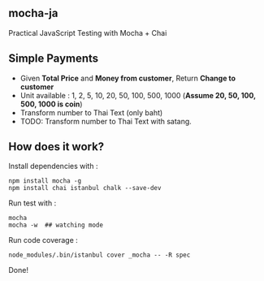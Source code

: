 mocha-ja
---

Practical JavaScript Testing with Mocha + Chai

## Simple Payments

* Given **Total Price** and **Money from customer**, Return **Change to customer**
* Unit available : 1, 2, 5, 10, 20, 50, 100, 500, 1000 (**Assume 20, 50, 100, 500, 1000 is coin**)
* Transform number to Thai Text (only baht)
* TODO: Transform number to Thai Text with satang.

## How does it work?

Install dependencies with :

```
npm install mocha -g
npm install chai istanbul chalk --save-dev
```

Run test with :

```
mocha
mocha -w  ## watching mode
```

Run code coverage :

```
node_modules/.bin/istanbul cover _mocha -- -R spec
```

Done!
